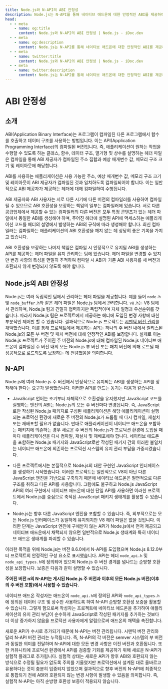 ```yaml
---
title: Node.js와 N-API의 ABI 안정성
description: Node.js는 N-API를 통해 네이티브 애드온에 대한 안정적인 ABI를 제공하여 여러 주요 버전 간의 호환성을 보장하고 생산 시스템의 유지 보수 부담을 줄입니다.
head:
  - - meta
    - name: og:title
      content: Node.js와 N-API의 ABI 안정성 | Node.js - iDoc.dev
  - - meta
    - name: og:description
      content: Node.js는 N-API를 통해 네이티브 애드온에 대한 안정적인 ABI를 제공하여 여러 주요 버전 간의 호환성을 보장하고 생산 시스템의 유지 보수 부담을 줄입니다.
  - - meta
    - name: twitter:title
      content: Node.js와 N-API의 ABI 안정성 | Node.js - iDoc.dev
  - - meta
    - name: twitter:description
      content: Node.js는 N-API를 통해 네이티브 애드온에 대한 안정적인 ABI를 제공하여 여러 주요 버전 간의 호환성을 보장하고 생산 시스템의 유지 보수 부담을 줄입니다.
---
```



# ABI 안정성

## 소개

ABI(Application Binary Interface)는 프로그램이 컴파일된 다른 프로그램에서 함수를 호출하고 데이터 구조를 사용하는 방법입니다. 이는 API(Application Programming Interface)의 컴파일된 버전입니다. 즉, 애플리케이션이 원하는 작업을 수행할 수 있도록 하는 클래스, 함수, 데이터 구조, 열거형 및 상수를 설명하는 헤더 파일은 컴파일을 통해 ABI 제공자가 컴파일된 주소 집합과 예상 매개변수 값, 메모리 구조 크기 및 레이아웃에 해당합니다.

ABI를 사용하는 애플리케이션은 사용 가능한 주소, 예상 매개변수 값, 메모리 구조 크기 및 레이아웃이 ABI 제공자가 컴파일된 것과 일치하도록 컴파일되어야 합니다. 이는 일반적으로 ABI 제공자가 제공하는 헤더에 대해 컴파일하여 수행됩니다.

ABI 제공자와 ABI 사용자는 서로 다른 시기에 다른 버전의 컴파일러를 사용하여 컴파일될 수 있으므로 ABI 호환성을 보장하는 책임의 일부는 컴파일러에 있습니다. 서로 다른 공급업체에서 제공할 수 있는 컴파일러의 다른 버전은 모두 특정 콘텐츠가 있는 헤더 파일에서 동일한 ABI를 생성해야 하며, 주어진 헤더에 설명된 API에 액세스하는 애플리케이션 코드를 헤더의 설명에서 발생하는 ABI의 규칙에 따라 생성해야 합니다. 최신 컴파일러는 컴파일하는 애플리케이션의 ABI 호환성을 깨지 않는 데 상당히 좋은 기록을 가지고 있습니다.

ABI 호환성을 보장하는 나머지 책임은 컴파일 시 안정적으로 유지될 ABI를 생성하는 API를 제공하는 헤더 파일을 유지 관리하는 팀에 있습니다. 헤더 파일을 변경할 수 있지만 변경 사항의 특성을 면밀히 추적하여 컴파일 시 ABI가 기존 ABI 사용자를 새 버전과 호환되지 않게 변경되지 않도록 해야 합니다.


## Node.js의 ABI 안정성

Node.js는 여러 독립적인 팀에서 관리하는 헤더 파일을 제공합니다. 예를 들어 `node.h` 및 `node_buffer.h`와 같은 헤더 파일은 Node.js 팀에서 관리합니다. `v8.h`는 V8 팀에서 관리하며, Node.js 팀과 긴밀히 협력하지만 독립적이며 자체 일정과 우선순위를 갖습니다. 따라서 Node.js 팀은 프로젝트에서 제공하는 헤더에 도입된 변경 사항에 대한 부분적인 제어만 할 수 있습니다. 결과적으로 Node.js 프로젝트는 [시맨틱 버전 관리](https://semver.org)를 채택했습니다. 이를 통해 프로젝트에서 제공하는 API는 하나의 주 버전 내에서 릴리스된 Node.js의 모든 부 버전 및 패치 버전에 대해 안정적인 ABI를 보장합니다. 실제로 이는 Node.js 프로젝트가 주어진 주 버전의 Node.js에 대해 컴파일된 Node.js 네이티브 애드온이 컴파일된 주 버전 내의 모든 Node.js 부 버전 또는 패치 버전에 의해 로드될 때 성공적으로 로드되도록 보장하는 데 전념했음을 의미합니다.

## N-API

Node.js에 여러 Node.js 주 버전에서 안정적으로 유지되는 ABI를 생성하는 API를 장착해야 한다는 요구가 발생했습니다. 이러한 API를 만드는 동기는 다음과 같습니다.

- JavaScript 언어는 초기부터 자체적으로 호환성을 유지했지만 JavaScript 코드를 실행하는 엔진의 ABI는 Node.js의 모든 주 버전마다 변경됩니다. 즉, JavaScript로만 작성된 Node.js 패키지로 구성된 애플리케이션은 해당 애플리케이션이 실행되는 프로덕션 환경에 새로운 주 버전의 Node.js가 드롭될 때 다시 컴파일, 재설치 또는 재배포할 필요가 없습니다. 반대로 애플리케이션이 네이티브 애드온을 포함하는 패키지에 의존하는 경우 새로운 주 버전의 Node.js가 프로덕션 환경에 도입될 때마다 애플리케이션을 다시 컴파일, 재설치 및 재배포해야 합니다. 네이티브 애드온을 포함하는 Node.js 패키지와 JavaScript로만 작성된 패키지 간의 이러한 불일치는 네이티브 애드온에 의존하는 프로덕션 시스템의 유지 관리 부담을 가중시켰습니다.

- 다른 프로젝트에서는 본질적으로 Node.js의 대안 구현인 JavaScript 인터페이스를 생성하기 시작했습니다. 이러한 프로젝트는 일반적으로 V8이 아닌 다른 JavaScript 엔진을 기반으로 구축되기 때문에 네이티브 애드온은 필연적으로 다른 구조를 취하고 다른 API를 사용합니다. 그럼에도 불구하고 Node.js JavaScript API의 여러 구현에서 네이티브 애드온에 대한 단일 API를 사용하면 이러한 프로젝트에서 Node.js를 중심으로 축적된 JavaScript 패키지 생태계를 활용할 수 있습니다.

- Node.js는 향후 다른 JavaScript 엔진을 포함할 수 있습니다. 즉, 외부적으로는 모든 Node.js 인터페이스가 동일하게 유지되지만 V8 헤더 파일은 없을 것입니다. 이러한 단계는 JavaScript 엔진에 구애받지 않는 API가 Node.js에서 먼저 제공되고 네이티브 애드온에서 채택되지 않으면 일반적으로 Node.js 생태계와 특히 네이티브 애드온 생태계를 파괴할 수 있습니다.

이러한 목적을 위해 Node.js는 버전 8.6.0에서 N-API를 도입했으며 Node.js 8.12.0부터 프로젝트의 안정적인 구성 요소로 표시했습니다. API는 헤더 `node_api.h` 및 `node_api_types.h`에 정의되어 있으며 Node.js 주 버전 경계를 넘나드는 순방향 호환성을 보장합니다. 보증은 다음과 같이 설명할 수 있습니다.

**주어진 버전 n의 N-API는 게시된 Node.js 주 버전과 이후의 모든 Node.js 버전(이후의 주 버전 포함)에서 사용할 수 있습니다.**

네이티브 애드온 작성자는 애드온이 `node_api.h`에 정의된 API와 `node_api_types.h`에 정의된 데이터 구조 및 상수만 사용하도록 하여 N-API 순방향 호환성 보증을 활용할 수 있습니다. 그렇게 함으로써 작성자는 프로젝트에 네이티브 애드온을 추가하여 애플리케이션의 유지 관리 부담이 순수하게 JavaScript로 작성된 패키지를 추가하는 것보다 더 이상 증가하지 않음을 프로덕션 사용자에게 알림으로써 애드온의 채택을 촉진합니다.

새로운 API가 수시로 추가되기 때문에 N-API는 버전 관리됩니다. 시맨틱 버전 관리와 달리 N-API 버전 관리는 누적됩니다. 즉, N-API의 각 버전은 semver 시스템의 부 버전과 동일한 의미를 전달하며 N-API에 대한 모든 변경 사항은 이전 버전과 호환됩니다. 또한 커뮤니티에 프로덕션 환경에서 API를 검증할 기회를 제공하기 위해 새로운 N-API가 실험적 플래그로 추가됩니다. 실험적 상태는 새로운 API가 향후 ABI와 호환되지 않는 방식으로 수정될 필요가 없도록 주의를 기울였지만 프로덕션에서 설계된 대로 올바르고 유용하다는 것이 충분히 입증되지 않았으며 결과적으로 향후 버전의 N-API에 최종적으로 통합되기 전에 ABI와 호환되지 않는 변경 사항이 발생할 수 있음을 의미합니다. 즉, 실험적 N-API는 아직 순방향 호환성 보증이 적용되지 않습니다.

